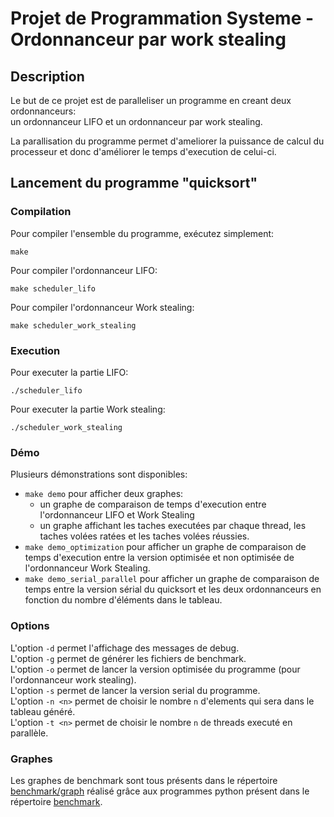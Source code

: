 # Projet de Programmation Systeme - Ordonnanceur par work stealing

## Description

Le but de ce projet est de paralleliser un programme en creant deux ordonnanceurs:  
    un ordonnanceur LIFO et un ordonnanceur par work stealing.

La parallisation du programme permet d'ameliorer la puissance de calcul du processeur et donc d'améliorer le temps d'execution de celui-ci.

## Lancement du programme "quicksort"
### Compilation
Pour compiler l'ensemble du programme, exécutez simplement:
```
make
```
Pour compiler l'ordonnanceur LIFO:
```
make scheduler_lifo
```
Pour compiler l'ordonnanceur Work stealing:
```
make scheduler_work_stealing
```

### Execution
Pour executer la partie LIFO:
```
./scheduler_lifo
```
Pour executer la partie Work stealing:
```
./scheduler_work_stealing
```

### Démo
Plusieurs démonstrations sont disponibles:
- `make demo` pour afficher deux graphes:
    - un graphe de comparaison de temps d'execution entre l'ordonnanceur LIFO et Work Stealing
    - un graphe affichant les taches executées par chaque thread, les taches volées ratées et les taches volées réussies.
- `make demo_optimization` pour afficher un graphe de comparaison de temps d'execution entre la version optimisée et non optimisée de l'ordonnanceur Work Stealing.
- `make demo_serial_parallel` pour afficher un graphe de comparaison de temps entre la version sérial du quicksort et les deux ordonnanceurs en fonction du nombre d'éléments dans le tableau.

### Options
L'option `-d` permet l'affichage des messages de debug.  
L'option `-g` permet de générer les fichiers de benchmark.   
L'option `-o` permet de lancer la version optimisée du programme (pour l'ordonnanceur work stealing).   
L'option `-s` permet de lancer la version serial du programme.  
L'option `-n <n>` permet de choisir le nombre `n` d'elements qui sera dans le tableau généré.  
L'option `-t <n>` permet de choisir le nombre `n` de threads executé en parallèle. 

### Graphes

Les graphes de benchmark sont tous présents dans le répertoire [benchmark/graph](https://gaufre.informatique.univ-paris-diderot.fr/dedeoglu/scheduler-lifo-work-stealing/tree/dev/benchmark/graph)
réalisé grâce aux programmes python présent dans le répertoire [benchmark](https://gaufre.informatique.univ-paris-diderot.fr/dedeoglu/scheduler-lifo-work-stealing/tree/dev/benchmark).
